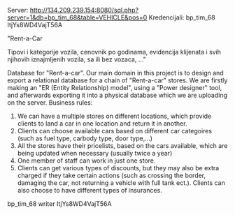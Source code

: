 


Server:         http://134.209.239.154:8080/sql.php?server=1&db=bp_tim_68&table=VEHICLE&pos=0 
Kredencijali:   bp_tim_68	ItjYs8WD4VajT56A	


"Rent-a-Car

Tipovi i kategorije vozila, cenovnik po godinama, evidencija klijenata i svih njihovih iznajmljenih vozila, sa ili bez vozaca, ..."


Database for "Rent-a-car".
Our main domain in this project is to design and export a relational database for a chain of "Rent-a-car" stores.
We are firstly making an "ER (Entity Relationship) model", using a "Power designer" tool, and afterwards exporting it into a physical database which we are uploading on the server.
Business rules:
  1. We can have a multiple stores on different locations, which provide clients to land a car in one location and return it in another.
  2. Clients can choose available cars based on different car categoires (such as fuel type, carbody type, door type,...)
  3. All the stores have their pricelists, based on the cars available, which are being updated when necessary (usually twice a year)
  4. One member of staff can work in just one store.
  5. Clients can get various types of discounts, but they may also be extra charged if they take certain actions (such as crossing the border, damaging the car, not           returning a vehicle with full tank ect.). Clients can also choose to have different types of insurances. 


bp_tim_68	writer	ItjYs8WD4VajT56A
